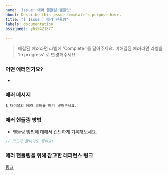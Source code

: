 ```yaml
---
name: 'Issue: 에러 핸들링 템플릿'
about: Describe this issue template's purpose here.
title: "[ Issue ] 에러 핸들링"
labels: documentation
assignees: yhs9421877

---
```


> 해결된 에러라면 라벨에 'Complete' 를 달아주세요.
> 미해결된 에러라면 라벨을 'In progress' 로 변경해주세요.

### 어떤 에러인가요?
- 

### 에러 메시지

```bash
$ 터미널의 에러 코드를 여기 넣어주세요.
```

### 에러 핸들링 방법

- 핸들링 방법에 대해서 간단하게 기록해보세요.

```js
// 코드가 들어가도 좋아요!
```

### 에러 핸들링을 위해 참고한 레퍼런스 링크

[링크]()
